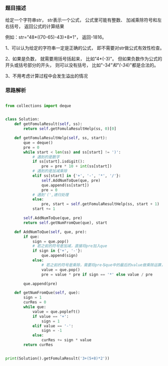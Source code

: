 ### 题目描述

给定一个字符串str， str表示一个公式， 公式里可能有整数、 加减乘除符号和左右括号， 返回公式的计算结果

例如：str="48*((70-65)-43)+8*1"， 返回-1816。

1、可以认为给定的字符串一定是正确的公式， 即不需要对str做公式有效性检查。

2、如果是负数， 就需要用括号括起来， 比如"4*(-3)"。 但如果负数作为公式的开头或括号部分的开头， 则可以没有括号， 比如"-3*4"和"(-3*4)"都是合法的。

3、不用考虑计算过程中会发生溢出的情况

### 思路解析

```python

from collections import deque


class Solution:
    def getFomulaResult(self, ss):
        return self.getFomulaResultHelp(ss, 0)[0]

    def getFomulaResultHelp(self, ss, start):
        que = deque()
        pre = 0
        while start < len(ss) and ss[start] != ')':
            # 遇到的是数字
            if ss[start].isdigit():
                pre = pre * 10 + int(ss[start])
            # 遇到的是加减乘除
            elif ss[start] in {'+', '-', '*', '/'}:
                self.AddNumToQue(que, pre)
                que.append(ss[start])
                pre = 0
            # 遇到'(',递归处理
            else:
                pre, start = self.getFomulaResultHelp(ss, start + 1)
            start += 1

        self.AddNumToQue(que, pre)
        return self.getNumFromQue(que), start

    def AddNumToQue(self, que, pre):
        if que:
            sign = que.pop()
            # 若之前的符号是加减，直接将pre加入que
            if sign in {'+', '-'}:
                que.append(sign)
            else:
                # 若之前的符号是乘除，需要将pre与que中的最后的value做乘除运算，再将结果存入que中
                value = que.pop()
                pre = value * pre if sign == '*' else value / pre

        que.append(pre)

    def getNumFromQue(self, que):
        sign = 1
        curRes = 0
        while que:
            value = que.popleft()
            if value == '+':
                sign = 1
            elif value == '-':
                sign = -1
            else:
                curRes += sign * value
        return curRes


print(Solution().getFomulaResult('3+(5+8)*2'))



```
